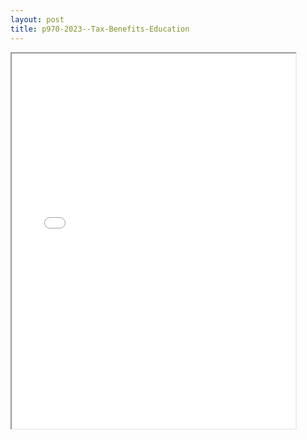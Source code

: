 ```yaml
---
layout: post
title: p970-2023--Tax-Benefits-Education
---
```


<div class="pdf-container">
<iframe src="/ea//_pdf-2-md/p970-2023--Tax-Benefits-Education.pdf" height="600" width="90%" allowFullScreen="true"></iframe>
</div>

